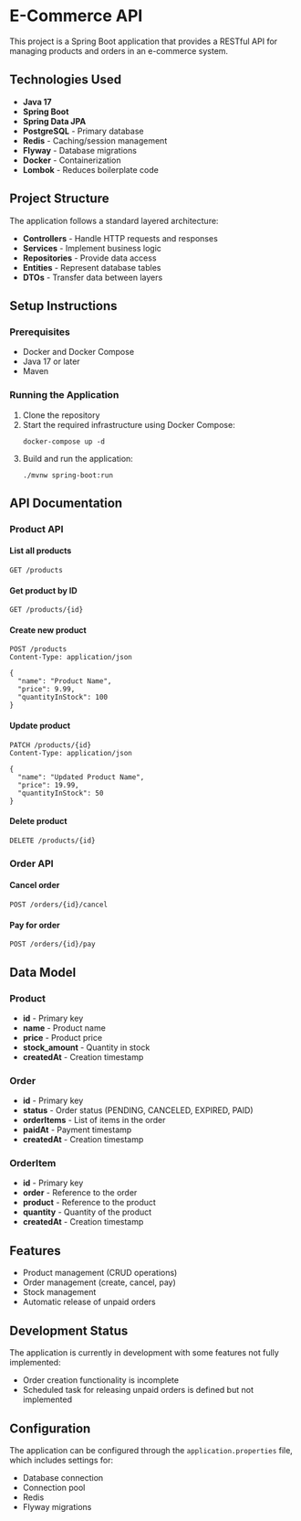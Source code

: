 # E-Commerce API

This project is a Spring Boot application that provides a RESTful API for managing products and orders in an e-commerce system.

## Technologies Used

- **Java 17**
- **Spring Boot**
- **Spring Data JPA**
- **PostgreSQL** - Primary database
- **Redis** - Caching/session management
- **Flyway** - Database migrations
- **Docker** - Containerization
- **Lombok** - Reduces boilerplate code

## Project Structure

The application follows a standard layered architecture:

- **Controllers** - Handle HTTP requests and responses
- **Services** - Implement business logic
- **Repositories** - Provide data access
- **Entities** - Represent database tables
- **DTOs** - Transfer data between layers

## Setup Instructions

### Prerequisites

- Docker and Docker Compose
- Java 17 or later
- Maven

### Running the Application

1. Clone the repository
2. Start the required infrastructure using Docker Compose:
   ```
   docker-compose up -d
   ```
3. Build and run the application:
   ```
   ./mvnw spring-boot:run
   ```

## API Documentation

### Product API

#### List all products
```
GET /products
```

#### Get product by ID
```
GET /products/{id}
```

#### Create new product
```
POST /products
Content-Type: application/json

{
  "name": "Product Name",
  "price": 9.99,
  "quantityInStock": 100
}
```

#### Update product
```
PATCH /products/{id}
Content-Type: application/json

{
  "name": "Updated Product Name",
  "price": 19.99,
  "quantityInStock": 50
}
```

#### Delete product
```
DELETE /products/{id}
```

### Order API

#### Cancel order
```
POST /orders/{id}/cancel
```

#### Pay for order
```
POST /orders/{id}/pay
```

## Data Model

### Product
- **id** - Primary key
- **name** - Product name
- **price** - Product price
- **stock_amount** - Quantity in stock
- **createdAt** - Creation timestamp

### Order
- **id** - Primary key
- **status** - Order status (PENDING, CANCELED, EXPIRED, PAID)
- **orderItems** - List of items in the order
- **paidAt** - Payment timestamp
- **createdAt** - Creation timestamp

### OrderItem
- **id** - Primary key
- **order** - Reference to the order
- **product** - Reference to the product
- **quantity** - Quantity of the product
- **createdAt** - Creation timestamp

## Features

- Product management (CRUD operations)
- Order management (create, cancel, pay)
- Stock management
- Automatic release of unpaid orders

## Development Status

The application is currently in development with some features not fully implemented:
- Order creation functionality is incomplete
- Scheduled task for releasing unpaid orders is defined but not implemented

## Configuration

The application can be configured through the `application.properties` file, which includes settings for:
- Database connection
- Connection pool
- Redis
- Flyway migrations